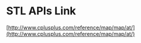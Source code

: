 # STL APIs Link
[http://www.cplusplus.com/reference/map/map/at/](http://www.cplusplus.com/reference/map/map/at/)
